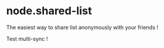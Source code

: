 node.shared-list
================

The easiest way to share list anonymously with your friends !

Test multi-sync !

